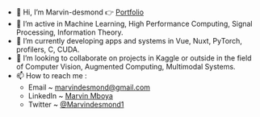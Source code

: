 - 👋 Hi, I’m Marvin-desmond 👉 [Portfolio](https://marvindesmond.com)
- 👀 I’m active in Machine Learning, High Performance Computing, Signal Processing, Information Theory.
- 🌱 I’m currently developing apps and systems in Vue, Nuxt, PyTorch, profilers, C, CUDA.
- 💞️ I’m looking to collaborate on projects in Kaggle or outside in the field of Computer Vision, Augmented Computing, Multimodal Systems.
- 📫 How to reach me :
  - Email ~ <a href="mailto:marvindesmond@gmail.com">marvindesmond@gmail.com</a>
  - LinkedIn ~ [Marvin Mboya](https://www.linkedin.com/in/marvin-mboy/)
  - Twitter ~ [@Marvindesmond1](https://twitter.com/Marvindesmond1)

<!---
Marvin-desmond/Marvin-desmond is a ✨ special ✨ repository because its `README.md` (this file) appears on your GitHub profile.
You can click the Preview link to take a look at your changes.
--->
